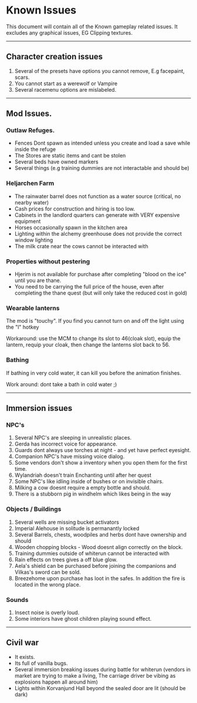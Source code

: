 # Known Issues

This document will contain all of the Known gameplay related issues. It excludes any graphical issues, EG Clipping textures.

---

## Character creation issues
1) Several of the presets have options you cannot remove, E.g facepaint, scars.
2) You cannot start as a werewolf or Vampire
3) Several racemenu options are mislabeled.

---

## Mod Issues.

### Outlaw Refuges. 
- Fences Dont spawn as intended unless you create and load a save while inside the refuge
- The Stores are static items and cant be stolen
- Several beds have owned markers
- Several things (e.g training dummies are not interactable and should be)

### Heljarchen Farm
-   The rainwater barrel does not function as a water source (critical, no nearby water)
-   Cash prices for construction and hiring is too low.
-   Cabinets in the landlord quarters can generate with VERY expensive equipment 
-   Horses occasionally spawn in the kitchen area    
-   Lighting within the alchemy greenhouse does not provide the correct window lighting 
-   The milk crate near the cows cannot be interacted with

### Properties without pestering
- Hjerim is not available for purchase after completing "blood on the ice" until you are thane.
- You need to be carrying the full price of the house, even after completing the thane quest (but will only take the reduced cost in gold)

### Wearable lanterns
The mod is "touchy". If you find you cannot turn on and off the light using the "l" hotkey

Workaround: use the MCM to change its slot to 46(cloak slot), equip the lantern, requip your cloak, then change the lanterns slot back to 56.

### Bathing
If bathing in very cold water, it can kill you before the animation finishes. 

Work around: dont take a bath in cold water ;)

---

## Immersion issues

### NPC's
1) Several NPC's are sleeping in unrealistic places.
2) Gerda has incorrect voice for appearance.
3) Guards dont always use torches at night - and yet have perfect eyesight.
4) Companion NPC's have missing voice dialog.
5) Some vendors don't show a inventory when you open them for the first time.
6) Wylandriah doesn't train Enchanting until after her quest
7) Some NPC's like idling inside of bushes or on invisible chairs.
8) Milking a cow doesnt require a empty bottle and should.
9) There is a stubborn pig in windhelm which likes being in the way
   
### Objects / Buildings
1) Several wells are missing bucket activators
2) Imperial Alehouse in solitude is permanantly locked
3) Several Barrels, chests, woodpiles and herbs dont have ownership and should
4) Wooden chopping blocks - Wood doesnt align correctly on the block.
5) Training dummies outside of whiterun cannot be interacted with
6) Rain effects on trees gives a off blue glow.
7) Aela's shield can be purchased before joining the companions and Vilkas's sword can be sold.
8) Breezehome upon purchase has loot in the safes. In addition the fire is located in the wrong place.

### Sounds
1) Insect noise is overly loud.
2) Some interiors have ghost children playing sound effect.

----

## Civil war
- It exists. 
- Its full of vanilla bugs.
- Several immersion breaking issues during battle for whiterun (vendors in market are trying to make a living, The carriage driver be vibing as explosions happen all around him)
- Lights within Korvanjund Hall beyond the sealed door are lit (should be dark)
